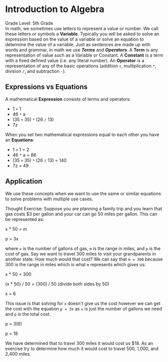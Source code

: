 # Introduction to Algebra
Grade Level: 5th Grade  
In math, we sometimes use letters to represent a value or number. We call these letters or symbols a **Variable**. Typically you will be asked to solve an expression based on the value of a variable or solve an equation to determine the value of a variable. Just as sentences are made up with words and grammar, in math we use ___Terms___ and ___Operators___. A **Term** is any representation of value such as a Variable or Constant. A **Constant** is a term with a fixed defined value (i.e. any literal number). An **Operator** is a representation of any of the basic operations (addition `+`, multiplication `*`, division `/`, and subtraction `-`).

## Expressions vs Equations

A mathematical **Expression** consists of terms and operators:
- 1 `+` 1
- 46 `*` a
- (35 `+` 35) `*` (26 `/` 13)
- 7z

When you set two mathematical expressions equal to each other you have an **Equations**:
- 1 `+` 1 = 2
- 46 `*` a = 86
- (35 `+` 35) `*` (26 `/` 13) = 140
- 7z = 49

## Application

We use these concepts when we want to use the same or similar equations to solve problems with multiple use cases.

Thought Exercise: Suppose you are planning a family trip and you learn that gas costs $3 per gallon and your car can go 50 miles per gallon.
This can be represented as:

x * 50 = m

p = 3x

where `x` is the number of gallons of gas, `m` is the range in miles, and `p` is the cost of gas.
Say we want to travel 300 miles to visit your grandparents in another state. How much would that cost? We can say that `m = 300` because 300 is the range in miles which is what `m` represents which gives us:

x * 50 = 300

(x * 50) / 50 = (300) / 50 (divide both sides by 50)

x = 6

This issue is that solving for `x` doesn't give us the cost however we can get the cost with the equation `p = 3x` as `x` is just the number of gallons we need and `p` is the total cost.

p = 3(6)

p = 18

We have determined that to travel 300 miles it would cost us $18. As an exercise try to determine how much it would cost to travel 500, 1,000, and 2,400 miles.
